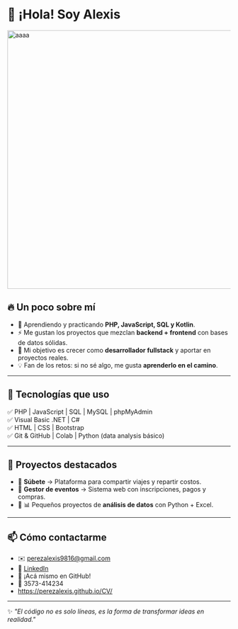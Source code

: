# 👋 ¡Hola! Soy Alexis  



<img width="1536" height="584" alt="aaaa" src="https://github.com/user-attachments/assets/659d3dfa-2be3-4889-ab1d-6689a0a9582f" />


## 🔥 Un poco sobre mí
- 🌱 Aprendiendo y practicando **PHP, JavaScript, SQL y Kotlin**.  
- ⚡ Me gustan los proyectos que mezclan **backend + frontend** con bases de datos sólidas.  
- 🎯 Mi objetivo es crecer como **desarrollador fullstack** y aportar en proyectos reales.  
- 💡 Fan de los retos: si no sé algo, me gusta **aprenderlo en el camino**.  

---

## 🚀 Tecnologías que uso
✅ PHP | JavaScript | SQL | MySQL | phpMyAdmin  
✅ Visual Basic .NET | C#  
✅ HTML | CSS | Bootstrap  
✅ Git & GitHub | Colab | Python (data analysis básico)  

---

## 📌 Proyectos destacados
- 🔹 **Súbete** → Plataforma para compartir viajes y repartir costos.  
- 🔹 **Gestor de eventos** → Sistema web con inscripciones, pagos y compras.  
- 🔹 📊 Pequeños proyectos de **análisis de datos** con Python + Excel.  

---

## 📫 Cómo contactarme
- ✉️ perezalexis9816@gmail.com
- 💼 [LinkedIn](https://www.linkedin.com/in/alexis-ezequiel-perez-1b84641b9/)
- 🐙 ¡Acá mismo en GitHub!
- 📱  3573-414234
- https://perezalexis.github.io/CV/


---

✨ _"El código no es solo líneas, es la forma de transformar ideas en realidad."_  




<!--
**PerezAlexis/PerezAlexis** is a ✨ _special_ ✨ repository because its `README.md` (this file) appears on your GitHub profile.

Here are some ideas to get you started:

- 🔭 I’m currently working on ...
- 🌱 I’m currently learning ...
- 👯 I’m looking to collaborate on ...
- 🤔 I’m looking for help with ...
- 💬 Ask me about ...
- 📫 How to reach me: ...
- 😄 Pronouns: ...
- ⚡ Fun fact: ...
-->

